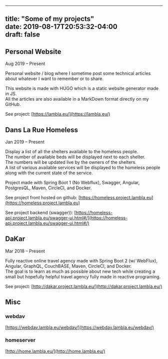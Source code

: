 
---  
title: "Some of my projects"  
date: 2019-08-17T20:53:32-04:00  
draft: false  
---

  
  
  
## Personal Website
  
  
Aug 2019 – Present
  
  
Personal website / blog where I sometime post some technical articles about whatever I want to remember or to share.
  
  
This website is made with HUGO which is a static website generator made in JS.  
All the articles are also available in a MarkDown format directly on my GitHub.

  
  
  
See project: [https://lambla.eu/](https://lambla.eu/)   

 
  
  
## Dans La Rue Homeless
  
  
Jan 2019 – Present
  
  
Display a list of all the shelters available to the homeless people.  
The number of available beds will be displayed next to each shelter.  
The numbers will be updated live by the owners of the shelters.  
A list of various available services will be displayed to the homeless people along with the current state of the service.
  
  
Project made with Spring Boot 1 (No Webflux), Swagger, Angular, PostgresQL, Maven, CircleCI, and Docker. 
  
  
See project front hosted on github:  [https://homeless.project.lambla.eu](https://homeless.project.lambla.eu)    

See project backend (swagger)): [https://homeless-api.project.lambla.eu/swagger-ui.html#/](https://homeless-api.project.lambla.eu/swagger-ui.html#/)  

  
  
  
## DaKar
  
  
Mar 2018 – Present
  
  
Fully reactive online travel agency made with Spring Boot 2 (w/ WebFlux), Angular, GraphQL, CouchBASE, Maven, CircleCI, and Docker.  
The goal is to learn as much as possible about new tech while creating a small but hopefully helpful travel agency fully made in reactive programing.

  
  
  
See project: [http://dakar.project.lambla.eu/](http://dakar.project.lambla.eu/)    

  
  
## Misc
  
  
### webdav  
[https://webdav.lambla.eu/webdav/](https://webdav.lambla.eu/webdav/)    
  
  
### homeserver  
[http://home.lambla.eu/](http://home.lambla.eu/)  

  
  
  
<!--stackedit_data:  
eyJoaXN0b3J5IjpbLTUyMTY3ODY2OF19  
-->
<!--stackedit_data:
eyJoaXN0b3J5IjpbMTE2OTg5MDMwNiwzNjk1MDMxMDAsLTc3MD
A5Mzg3MiwtMTg1MDMyNDE4NywtNTIxNjc4NjY4XX0=
-->